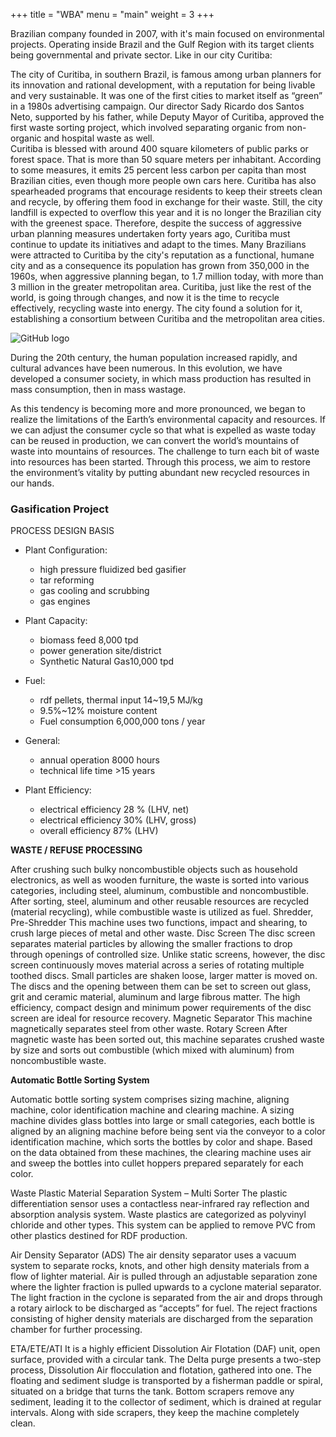 +++
title = "WBA"
menu = "main"
weight = 3
+++


Brazilian company founded in 2007, with it's main focused on environmental projects.
Operating inside Brazil and the Gulf Region with its target clients being governmental and private sector.
Like in our city Curitiba:


The city of Curitiba, in southern Brazil, is famous among urban planners for its innovation and rational development, with a reputation for being livable and very sustainable.  It was one of the first cities to market itself as “green” in a 1980s advertising campaign.
​Our director Sady Ricardo dos Santos Neto, supported by his father, while Deputy Mayor of Curitiba, approved the first waste sorting project, which involved separating organic from non-organic and hospital waste as well.​  
Curitiba is blessed with around 400 square kilometers of public parks or forest space. That is more than 50 square meters per inhabitant.  According to some measures, it emits 25 percent less carbon per capita than most Brazilian cities, even though more people own cars here.
Curitiba has also spearheaded programs that encourage residents to keep their streets clean and recycle, by offering them food in exchange for their waste. Still, the city landfill is expected to overflow this year and it is no longer the Brazilian city with the greenest space. Therefore, despite the success of aggressive urban planning measures undertaken forty years ago, Curitiba must continue to update its initiatives and adapt to the times.
Many Brazilians were attracted to Curitiba by the city's reputation as a functional, humane city and as a consequence its population has grown from 350,000 in the 1960s, when aggressive planning began, to 1.7 million today, with more than 3 million in the greater metropolitan area.
Curitiba, just like the rest of the world, is going through changes, and now it is the time to recycle effectively, recycling waste into energy.
The city found a solution for it, establishing a consortium between Curitiba and the metropolitan area cities.

![GitHub logo](/images/Curitibabotanico.jpg)

During the 20th century, the human population increased rapidly, and cultural advances have been numerous. In this evolution, we have developed a consumer society, in which mass production has resulted in mass consumption, then in mass wastage.

As this tendency is becoming more and more pronounced, we began to realize the limitations of the Earth’s environmental capacity and resources.
If we can adjust the consumer cycle so that what is expelled as waste today can be reused in production, we can convert the world’s mountains of waste into mountains of resources.
The challenge to turn each bit of waste into resources has been started. Through this process, we aim to restore the environment’s vitality by putting abundant new recycled resources in our hands.

### Gasification Project

PROCESS DESIGN BASIS

* Plant Configuration:
  * high pressure fluidized bed gasifier
  * tar reforming
  * gas cooling and scrubbing
  * gas engines

* Plant Capacity:
  * biomass feed 8,000 tpd
  * power generation site/district
  * Synthetic Natural Gas10,000 tpd

* Fuel:
  * rdf pellets, thermal input 14~19,5 MJ/kg
  * 9.5%~12% moisture content
  * Fuel consumption 6,000,000 tons / year

* General:
  * annual operation 8000 hours
  * technical life time >15 years

* Plant Efficiency:
  * electrical efficiency 28 % (LHV, net)
  * electrical efficiency 30% (LHV, gross)
  * overall efficiency 87% (LHV)




 **WASTE / REFUSE PROCESSING**

After crushing such bulky noncombustible objects such as household electronics, as well as wooden furniture, the waste is sorted into various categories, including steel, aluminum, combustible and noncombustible.
After sorting, steel, aluminum and other reusable resources are recycled (material recycling), while combustible waste is utilized as fuel.
Shredder, Pre-Shredder
This machine uses two functions, impact and shearing, to crush large pieces of metal and other waste.
Disc Screen
The disc screen separates material particles by allowing the smaller fractions to drop through openings of controlled size. Unlike static screens, however, the disc screen continuously moves material across a series of rotating multiple toothed discs. Small particles are shaken loose, larger matter is moved on. The discs and the opening between them can be set to screen out glass, grit and ceramic material, aluminum and large fibrous matter. The high efficiency, compact design and minimum power requirements of the disc screen are ideal for resource recovery.
Magnetic Separator
This machine magnetically separates steel from other waste.
Rotary Screen
After magnetic waste has been sorted out, this machine separates crushed waste by size and sorts out combustible (which mixed with aluminum) from noncombustible waste.



**Automatic Bottle Sorting System**

Automatic bottle sorting system comprises sizing machine, aligning machine, color identification machine and clearing machine. A sizing  machine divides glass bottles into large or small categories, each bottle is aligned by an aligning machine before being sent via the conveyor to a color identification machine, which sorts the bottles by color and shape. Based on the data obtained from these machines, the clearing machine uses air and sweep the bottles into cullet hoppers prepared separately for each color.

Waste Plastic Material Separation System – Multi Sorter
The plastic differentiation sensor uses a contactless near-infrared ray reflection and absorption analysis system.  Waste plastics are categorized as polyvinyl chloride and other types. This system can be applied to remove PVC from other plastics destined for RDF production.

Air Density Separator (ADS)
      The air density separator uses a vacuum system to separate rocks, knots, and other high density materials from a flow of lighter material.  Air is pulled through an adjustable separation zone where the lighter fraction is pulled upwards to a cyclone material separator. The light fraction in the cyclone is separated from the air and drops through a rotary airlock to be discharged as “accepts” for fuel.  The reject fractions consisting of higher density materials are discharged from the separation chamber for further processing.




ETA/ETE/ATI
It is a highly efficient Dissolution Air Flotation (DAF) unit, open surface, provided with a circular tank. The Delta purge presents a two-step process, Dissolution Air flocculation and flotation, gathered into one.
The floating and sediment sludge is transported by a fisherman paddle or spiral, situated on a bridge that turns the tank. Bottom scrapers remove any sediment, leading it to the collector of sediment, which is drained at regular intervals. Along with side scrapers, they keep the machine completely clean.
